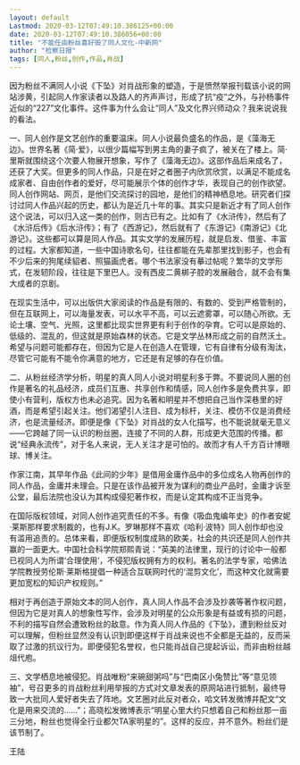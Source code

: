 ```yaml
---
layout: default
Lastmod: 2020-03-12T07:49:10.386125+00:00
date: 2020-03-12T07:49:10.386056+00:00
title: "不能任由粉丝喜好毁了同人文化-中新网"
author: "检察日报"
tags: [同人,粉丝,创作,作品,肖战]
---
```


因为粉丝不满同人小说《下坠》对肖战形象的塑造，于是愤然举报刊载该小说的网站涉黄，引起同人作家读者以及路人的齐声声讨，形成了抗“疫”之外，与孙杨事件近似的“227”文化事件。这件事为什么会让“同人”及文化界兴师动众？我来说说我的看法。

一、同人创作是文艺创作的重要温床。同人小说最负盛名的作品，是《藻海无边》。世界名著《简·爱》，以很少篇幅写到男主角的妻子疯了，被关在了楼上。简·里斯就围绕这个次要人物展开想象，写作了《藻海无边》。这部作品后来成名了，还获了大奖。但更多的同人作品，只是在好之者圈子内欣赏欣赏，以满足不能成名成家者、自由创作者的爱好，尽可能展示个体的创作才华，表现自己的创作欲望。同人创作网站、网页，是他们交流探讨的园地，是他们的精神栖息地。研究者们探讨过同人作品兴起的历史，都认为是近几十年的事。其实只是新近才有了同人创作这个说法，可以归入这一类的创作，则古已有之。比如有了《水浒传》，然后有了《水浒后传》《后水浒传》；有了《西游记》，然后就有了《东游记》《南游记》《北游记》。这些都可以算是同人作品。其实文学的发展历程，就是启发、借鉴、丰富的过程。大家都知道，一些中国诗歌名句，往往都能在先辈那里找到影子，也会有不少后来的狗尾续貂者、照猫画虎者。哪个书法家没有摹过帖呢？繁华的文学形式，在发轫阶段，往往是下里巴人。没有西皮二黄梆子腔的发展融合，就不会有集大成者的京剧。

在现实生活中，可以出版供大家阅读的作品是有限的、有数的、受到严格管制的，但在互联网上，可以海量发表，可以水平不高，可以云遮雾罩，可以随心所欲。无论土壤、空气、光照，这里都比现实世界更有利于创作的孕育。它可以是原始的、低级的、混乱的，但这就是原始森林的状态。它是文学丛林形成之前的自然沃土。希望与问题可能都存在，但因为它是人在创造人在管理，它有自律有分级有淘汰，尽管它可能有不能令你满意的地方，它还是有足够的存在价值。

二、从粉丝经济学分析，明星的真人同人小说对明星利多于弊。不要说同人圈的创作是著名的礼品经济，成员们互惠、共享创作和情感，同人创作多是免费共享，即使小有营利，版权方也未必追究。因为名著和明星并不想把自己当作深巷里的好酒，而是希望引起关注。他们渴望引人注目、成为标杆，关注、模仿不仅是消费经济，也是流量经济。即便是像《下坠》对肖战的女人化描写，也不能说就毫无意义——它跨越了同一认识的粉丝圈，连接了不同的人群，形成更大范围的传播。都说“经典永流传”，对于名人来说，无人关注才是可怕的。故而才有人千方百计博眼球、博关注。

作家江南，其早年作品《此间的少年》是借用金庸作品中的多位成名人物再创作的同人作品，金庸并未理会。只是在该作品被开发为谋利的商业产品时，金庸才诉至公堂，最后法院也没认为其构成侵犯著作权，而是认定其构成不正当竞争。

在国际版权领域，对同人创作追究责任的不多。有像《吸血鬼编年史》的作者安妮·莱斯那样要求制裁的，也有J.K。罗琳那样不喜欢《哈利·波特》同人创作却也没有滥用追责的。总体来看，即便版权制度成熟的欧美，社会的共识还是同人创作共赢的一面更大。中国社会科学院郑熙青说：“英美的法律里，现行的讨论中一般都已视同人为所谓‘合理使用’，不侵犯版权拥有方的权利。著名的法学专家，哈佛法学院教授劳伦斯·莱斯格提倡一种适合互联网时代的‘混剪文化’，而这种文化就需要更加宽松的知识产权规则。”

相对于再创造于原始文本的同人创作，真人同人作品不会涉及抄袭等著作权问题，但因为它是对真人的想象性写作，会涉及对明星的公众形象是有益或有损的问题，不利的描写自然会遭致粉丝的敌意。作为真人同人作品的《下坠》，遭到粉丝反对可以理解，但粉丝显然没有认识到即便这样于肖战来说也不全都是无益的，反而采取了过激的抗议行为。即便侵犯名誉权，也只能肖战自己提起诉讼，而非由粉丝越俎代庖。

三、文学栖息地被侵犯。肖战唯粉“来碗甜粥吗”与“巴南区小兔赞比”等“意见领袖”，号召更多的肖战粉丝利用举报的方式对文章发表的原网站进行抵制，最终导致一大批同人爱好者失去了阵地。文艺圈对此反对者众，哈文转发微博并配文“文化是用来交流的……”；高晓松发微博表示“明星心里大约只想着自己和粉丝那一亩三分地，粉丝也觉得全行业都欠TA家明星的”。这样的反应，并不意外。粉丝们是该节制了。

王陆

